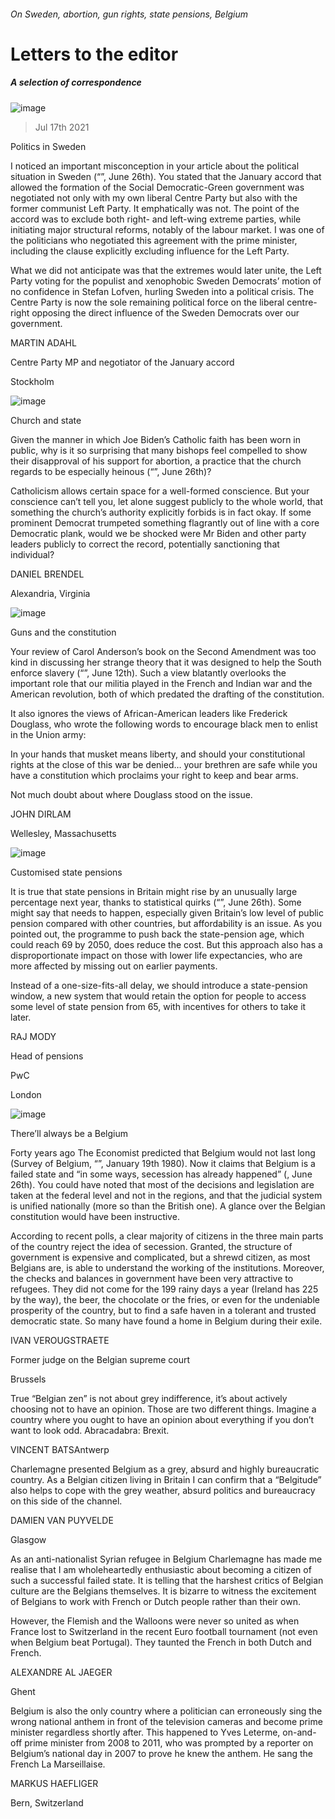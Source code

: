 ###### On Sweden, abortion, gun rights, state pensions, Belgium
# Letters to the editor 
##### A selection of correspondence 
![image](images/20210626_EUP502.jpg) 
> Jul 17th 2021 

Politics in Sweden
I noticed an important misconception in your article about the political situation in Sweden (“”, June 26th). You stated that the January accord that allowed the formation of the Social Democratic-Green government was negotiated not only with my own liberal Centre Party but also with the former communist Left Party. It emphatically was not. The point of the accord was to exclude both right- and left-wing extreme parties, while initiating major structural reforms, notably of the labour market. I was one of the politicians who negotiated this agreement with the prime minister, including the clause explicitly excluding influence for the Left Party.

What we did not anticipate was that the extremes would later unite, the Left Party voting for the populist and xenophobic Sweden Democrats’ motion of no confidence in Stefan Lofven, hurling Sweden into a political crisis. The Centre Party is now the sole remaining political force on the liberal centre-right opposing the direct influence of the Sweden Democrats over our government.
MARTIN ADAHL
Centre Party MP and negotiator of the January accord
Stockholm
![image](images/20210626_USP004.jpg) 

Church and state
Given the manner in which Joe Biden’s Catholic faith has been worn in public, why is it so surprising that many bishops feel compelled to show their disapproval of his support for abortion, a practice that the church regards to be especially heinous (“”, June 26th)?
Catholicism allows certain space for a well-formed conscience. But your conscience can’t tell you, let alone suggest publicly to the whole world, that something the church’s authority explicitly forbids is in fact okay. If some prominent Democrat trumpeted something flagrantly out of line with a core Democratic plank, would we be shocked were Mr Biden and other party leaders publicly to correct the record, potentially sanctioning that individual?
DANIEL BRENDEL
Alexandria, Virginia
![image](images/20210612_BKP507.jpg) 

Guns and the constitution
Your review of Carol Anderson’s book on the Second Amendment was too kind in discussing her strange theory that it was designed to help the South enforce slavery (“”, June 12th). Such a view blatantly overlooks the important role that our militia played in the French and Indian war and the American revolution, both of which predated the drafting of the constitution.
It also ignores the views of African-American leaders like Frederick Douglass, who wrote the following words to encourage black men to enlist in the Union army:
In your hands that musket means liberty, and should your constitutional rights at the close of this war be denied… your brethren are safe while you have a constitution which proclaims your right to keep and bear arms.
Not much doubt about where Douglass stood on the issue.
JOHN DIRLAM
Wellesley, Massachusetts
![image](images/20210626_BRP505.jpg) 

Customised state pensions
It is true that state pensions in Britain might rise by an unusually large percentage next year, thanks to statistical quirks (“”, June 26th). Some might say that needs to happen, especially given Britain’s low level of public pension compared with other countries, but affordability is an issue. As you pointed out, the programme to push back the state-pension age, which could reach 69 by 2050, does reduce the cost. But this approach also has a disproportionate impact on those with lower life expectancies, who are more affected by missing out on earlier payments.
Instead of a one-size-fits-all delay, we should introduce a state-pension window, a new system that would retain the option for people to access some level of state pension from 65, with incentives for others to take it later.
RAJ MODY
Head of pensions
PwC
London
![image](images/20210626_EUD000.jpg) 

There’ll always be a Belgium
Forty years ago The Economist predicted that Belgium would not last long (Survey of Belgium, “”, January 19th 1980). Now it claims that Belgium is a failed state and “in some ways, secession has already happened” (, June 26th). You could have noted that most of the decisions and legislation are taken at the federal level and not in the regions, and that the judicial system is unified nationally (more so than the British one). A glance over the Belgian constitution would have been instructive.
According to recent polls, a clear majority of citizens in the three main parts of the country reject the idea of secession. Granted, the structure of government is expensive and complicated, but a shrewd citizen, as most Belgians are, is able to understand the working of the institutions. Moreover, the checks and balances in government have been very attractive to refugees. They did not come for the 199 rainy days a year (Ireland has 225 by the way), the beer, the chocolate or the fries, or even for the undeniable prosperity of the country, but to find a safe haven in a tolerant and trusted democratic state. So many have found a home in Belgium during their exile.
IVAN VEROUGSTRAETE
Former judge on the Belgian supreme court
Brussels
True “Belgian zen” is not about grey indifference, it’s about actively choosing not to have an opinion. Those are two different things. Imagine a country where you ought to have an opinion about everything if you don’t want to look odd. Abracadabra: Brexit.
VINCENT BATSAntwerp
Charlemagne presented Belgium as a grey, absurd and highly bureaucratic country. As a Belgian citizen living in Britain I can confirm that a “Belgitude” also helps to cope with the grey weather, absurd politics and bureaucracy on this side of the channel.
DAMIEN VAN PUYVELDE
Glasgow
As an anti-nationalist Syrian refugee in Belgium Charlemagne has made me realise that I am wholeheartedly enthusiastic about becoming a citizen of such a successful failed state. It is telling that the harshest critics of Belgian culture are the Belgians themselves. It is bizarre to witness the excitement of Belgians to work with French or Dutch people rather than their own.
However, the Flemish and the Walloons were never so united as when France lost to Switzerland in the recent Euro football tournament (not even when Belgium beat Portugal). They taunted the French in both Dutch and French.
ALEXANDRE AL JAEGER
Ghent
Belgium is also the only country where a politician can erroneously sing the wrong national anthem in front of the television cameras and become prime minister regardless shortly after. This happened to Yves Leterme, on-and-off prime minister from 2008 to 2011, who was prompted by a reporter on Belgium’s national day in 2007 to prove he knew the anthem. He sang the French La Marseillaise.
MARKUS HAEFLIGER
Bern, Switzerland

